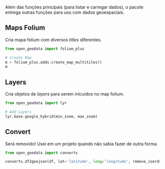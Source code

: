 Além das funções principais (para listar e carregar dados), o pacote entrega outras funções para uso com dados
geoespaciais.


## Maps Folium


Cria mapa folium com diversos *titles* diferentes.

```python
from open_geodata import folium_plus

# Create Map
m = folium_plus.adds.create_map_multitiles()
m
```

## Layers


Cria objetos de *layers* para serem inlcuidos no map folium.

```python
from open_geodata import lyr

# Add Layers
lyr.base.google_hybrid(min_zoom, max_zoom)
```

## Convert


Será removido!
Usei em um projeto quando não sabia fazer de outra forma.

```python
from open_geodata import converts

converts.df2geojson(df, lat='latitude', long='longitude', remove_coords_properties=True)
```
